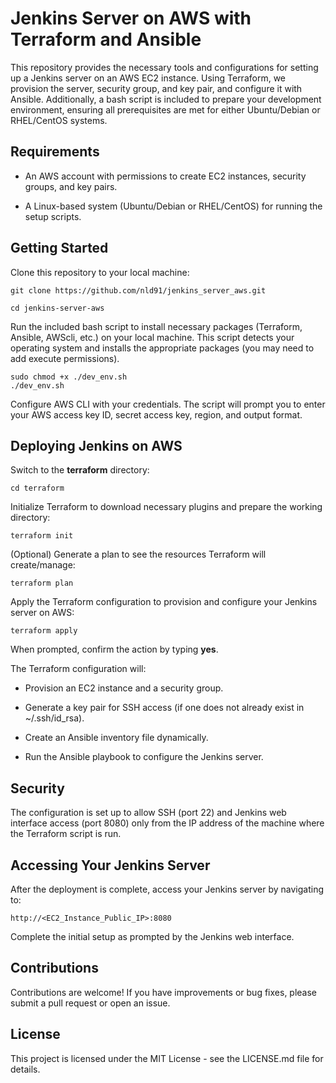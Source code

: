 

# Jenkins Server on AWS with Terraform and Ansible

This repository provides the necessary tools and configurations for setting up a Jenkins server on an AWS EC2 instance. Using Terraform, we provision the server, security group, and key pair, and configure it with Ansible. Additionally, a bash script is included to prepare your development environment, ensuring all prerequisites are met for either Ubuntu/Debian or RHEL/CentOS systems.

  

## Requirements

 - An AWS account with permissions to create EC2 instances, security
   groups, and key pairs.
   
  - A Linux-based system (Ubuntu/Debian or RHEL/CentOS) for running the
   setup scripts.

## Getting Started

Clone this repository to your local machine:

    git clone https://github.com/nld91/jenkins_server_aws.git

    cd jenkins-server-aws

Run the included bash script to install necessary packages (Terraform, Ansible, AWScli, etc.) on your local machine. This script detects your operating system and installs the appropriate packages (you may need to add execute permissions).

    sudo chmod +x ./dev_env.sh
    ./dev_env.sh

Configure AWS CLI with your credentials. The script will prompt you to enter your AWS access key ID, secret access key, region, and output format.

## Deploying Jenkins on AWS

Switch to the **terraform** directory:

    cd terraform

Initialize Terraform to download necessary plugins and prepare the working directory:

    terraform init

(Optional) Generate a plan to see the resources Terraform will create/manage:

    terraform plan

Apply the Terraform configuration to provision and configure your Jenkins server on AWS:

    terraform apply

When prompted, confirm the action by typing **yes**.

The Terraform configuration will:

  

- Provision an EC2 instance and a security group.

- Generate a key pair for SSH access (if one does not already exist in ~/.ssh/id_rsa).

- Create an Ansible inventory file dynamically.

- Run the Ansible playbook to configure the Jenkins server.

## Security

The configuration is set up to allow SSH (port 22) and Jenkins web interface access (port 8080) only from the IP address of the machine where the Terraform script is run.
 

## Accessing Your Jenkins Server

After the deployment is complete, access your Jenkins server by navigating to:

    http://<EC2_Instance_Public_IP>:8080

Complete the initial setup as prompted by the Jenkins web interface.

  
## Contributions

Contributions are welcome! If you have improvements or bug fixes, please submit a pull request or open an issue.

  

## License

This project is licensed under the MIT License - see the LICENSE.md file for details.